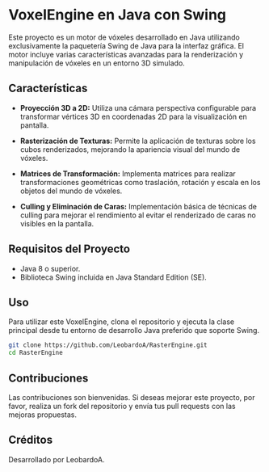 # VoxelEngine en Java con Swing

Este proyecto es un motor de vóxeles desarrollado en Java utilizando exclusivamente la paquetería Swing de Java para la interfaz gráfica. El motor incluye varias características avanzadas para la renderización y manipulación de vóxeles en un entorno 3D simulado.

## Características

- **Proyección 3D a 2D:** Utiliza una cámara perspectiva configurable para transformar vértices 3D en coordenadas 2D para la visualización en pantalla.
  
- **Rasterización de Texturas:** Permite la aplicación de texturas sobre los cubos renderizados, mejorando la apariencia visual del mundo de vóxeles.
  
- **Matrices de Transformación:** Implementa matrices para realizar transformaciones geométricas como traslación, rotación y escala en los objetos del mundo de vóxeles.
  
- **Culling y Eliminación de Caras:** Implementación básica de técnicas de culling para mejorar el rendimiento al evitar el renderizado de caras no visibles en la pantalla.

## Requisitos del Proyecto

- Java 8 o superior.
- Biblioteca Swing incluida en Java Standard Edition (SE).

## Uso

Para utilizar este VoxelEngine, clona el repositorio y ejecuta la clase principal desde tu entorno de desarrollo Java preferido que soporte Swing.

```bash
git clone https://github.com/LeobardoA/RasterEngine.git
cd RasterEngine
```

## Contribuciones

Las contribuciones son bienvenidas. Si deseas mejorar este proyecto, por favor, realiza un fork del repositorio y envía tus pull requests con las mejoras propuestas.

## Créditos

Desarrollado por LeobardoA.
